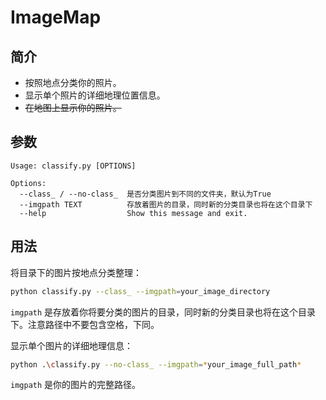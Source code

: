 # ImageMap

## 简介

- 按照地点分类你的照片。
- 显示单个照片的详细地理位置信息。
- ~~在地图上显示你的照片。~~

## 参数

```
Usage: classify.py [OPTIONS]

Options:  
  --class_ / --no-class_  是否分类图片到不同的文件夹，默认为True  
  --imgpath TEXT          存放着图片的目录，同时新的分类目录也将在这个目录下  
  --help                  Show this message and exit.  

```

## 用法

将目录下的图片按地点分类整理：

```bash
python classify.py --class_ --imgpath=your_image_directory
```

`imgpath` 是存放着你将要分类的图片的目录，同时新的分类目录也将在这个目录下。注意路径中不要包含空格，下同。

显示单个图片的详细地理信息：

```bash
python .\classify.py --no-class_ --imgpath=*your_image_full_path*
```

`imgpath` 是你的图片的完整路径。